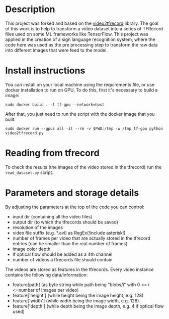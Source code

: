 
# Description
This project was forked and based on the [video2tfrecord](https://github.com/ferreirafabio/video2tfrecord) library. The goal of this work is to help to transform a video dataset into a series of TFRecord files used on some ML frameworks like TensorFlow. This project was applied in the creation of a sign language recognition system, where the code here was used as the pre processing step to transform the raw data into different images that were feed to the model.

# Install instructions
You can install on your local machine using the requirements file, or use docker installation to run on GPU. To do this, first it's necessary to build a image:
```
sudo docker build . -t tf-gpu --network=host
```
After that, you just need to run the script with the docker image that you built:
```
sudo docker run --gpus all -it --rm -v $PWD:/tmp -w /tmp tf-gpu python video2tfrecord.py
```

# Reading from tfrecord
To check the results (the images of the video stored in the tfrecord) run the ```read_dataset.py``` script.

# Parameters and storage details
By adjusting the parameters at the top of the code you can control:
- input dir (containing all the video files)
- output dir (to which the tfrecords should be saved)
- resolution of the images
- video file suffix (e.g. *.avi) as RegEx(!include asterisk!)
- number of frames per video that are actually stored in the tfrecord entries (can be smaller than the real number of frames)
- image color depth
- if optical flow should be added as a 4th channel
- number of videos a tfrecords file should contain


The videos are stored as features in the tfrecords. Every video instance contains the following data/information:
- feature[path] (as byte string while path being "blobs/i" with 0 <= i <=number of images per video)
- feature['height'] (while height being the image height, e.g. 128)
- feature['width'] (while width being the image width, e.g. 128)
- feature['depth'] (while depth being the image depth, e.g. 4 if optical flow used)
